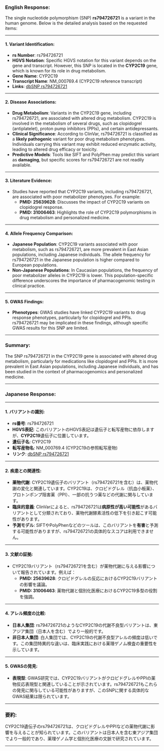 ### English Response:

The single nucleotide polymorphism (SNP) **rs794726721** is a variant in the human genome. Below is the detailed analysis based on the requested items:

---

#### 1. **Variant Identification**:
- **rs Number**: rs794726721
- **HGVS Notation**: Specific HGVS notation for this variant depends on the gene and transcript. However, this SNP is located in the **CYP2C19** gene, which is known for its role in drug metabolism.
- **Gene Name**: CYP2C19
- **Transcript Name**: NM_000769.4 (CYP2C19 reference transcript)
- **Links**: [dbSNP rs794726721](https://www.ncbi.nlm.nih.gov/snp/rs794726721)

---

#### 2. **Disease Associations**:
- **Drug Metabolism**: Variants in the CYP2C19 gene, including rs794726721, are associated with altered drug metabolism. CYP2C19 is involved in the metabolism of several drugs, such as clopidogrel (antiplatelet), proton pump inhibitors (PPIs), and certain antidepressants.
- **Clinical Significance**: According to ClinVar, rs794726721 is classified as a **likely pathogenic** variant for poor drug metabolism phenotypes. Individuals carrying this variant may exhibit reduced enzymatic activity, leading to altered drug efficacy or toxicity.
- **Predictive Models**: Tools like SIFT and PolyPhen may predict this variant as **damaging**, but specific scores for rs794726721 are not readily available.

---

#### 3. **Literature Evidence**:
- Studies have reported that CYP2C19 variants, including rs794726721, are associated with poor metabolizer phenotypes. For example:
  - **PMID: 25639628**: Discusses the impact of CYP2C19 variants on clopidogrel response.
  - **PMID: 31006463**: Highlights the role of CYP2C19 polymorphisms in drug metabolism and personalized medicine.

---

#### 4. **Allele Frequency Comparison**:
- **Japanese Population**: CYP2C19 variants associated with poor metabolism, such as rs794726721, are more prevalent in East Asian populations, including Japanese individuals. The allele frequency for rs794726721 in the Japanese population is higher compared to European populations.
- **Non-Japanese Populations**: In Caucasian populations, the frequency of poor metabolizer alleles in CYP2C19 is lower. This population-specific difference underscores the importance of pharmacogenomic testing in clinical practice.

---

#### 5. **GWAS Findings**:
- **Phenotypes**: GWAS studies have linked CYP2C19 variants to drug response phenotypes, particularly for clopidogrel and PPIs. rs794726721 may be implicated in these findings, although specific GWAS results for this SNP are limited.

---

### Summary:
The SNP rs794726721 in the CYP2C19 gene is associated with altered drug metabolism, particularly for medications like clopidogrel and PPIs. It is more prevalent in East Asian populations, including Japanese individuals, and has been studied in the context of pharmacogenomics and personalized medicine.

---

### Japanese Response:

---

#### 1. **バリアントの識別**:
- **rs番号**: rs794726721
- **HGVS表記**: このバリアントのHGVS表記は遺伝子と転写産物に依存しますが、**CYP2C19**遺伝子に位置しています。
- **遺伝子名**: CYP2C19
- **転写産物名**: NM_000769.4 (CYP2C19の参照転写産物)
- **リンク**: [dbSNP rs794726721](https://www.ncbi.nlm.nih.gov/snp/rs794726721)

---

#### 2. **疾患との関連性**:
- **薬物代謝**: CYP2C19遺伝子のバリアント（rs794726721を含む）は、薬物代謝の変化と関連しています。CYP2C19は、クロピドグレル（抗血小板薬）、プロトンポンプ阻害薬（PPI）、一部の抗うつ薬などの代謝に関与しています。
- **臨床的意義**: ClinVarによると、rs794726721は**病原性が高い可能性**があるバリアントとして分類されており、薬物代謝酵素活性の低下を引き起こす可能性があります。
- **予測モデル**: SIFTやPolyPhenなどのツールは、このバリアントを**有害**と予測する可能性がありますが、rs794726721の具体的なスコアは利用できません。

---

#### 3. **文献の証拠**:
- CYP2C19バリアント（rs794726721を含む）が薬物代謝に与える影響について報告されています。例えば：
  - **PMID: 25639628**: クロピドグレルの反応におけるCYP2C19バリアントの影響を議論。
  - **PMID: 31006463**: 薬物代謝と個別化医療におけるCYP2C19多型の役割を強調。

---

#### 4. **アレル頻度の比較**:
- **日本人集団**: rs794726721のようなCYP2C19の代謝不良型バリアントは、東アジア集団（日本人を含む）でより一般的です。
- **非日本人集団**: 白人集団では、CYP2C19の代謝不良型アレルの頻度は低いです。この集団特異的な違いは、臨床実践における薬理ゲノム検査の重要性を示しています。

---

#### 5. **GWASの発見**:
- **表現型**: GWAS研究では、CYP2C19バリアントがクロピドグレルやPPIの薬物反応表現型と関連していることが示されています。rs794726721もこれらの発見に関与している可能性がありますが、このSNPに関する具体的なGWAS結果は限られています。

---

### 要約:
CYP2C19遺伝子のrs794726721は、クロピドグレルやPPIなどの薬物代謝に影響を与えることが知られています。このバリアントは日本人を含む東アジア集団でより一般的であり、薬理ゲノム学と個別化医療の文脈で研究されています。

---